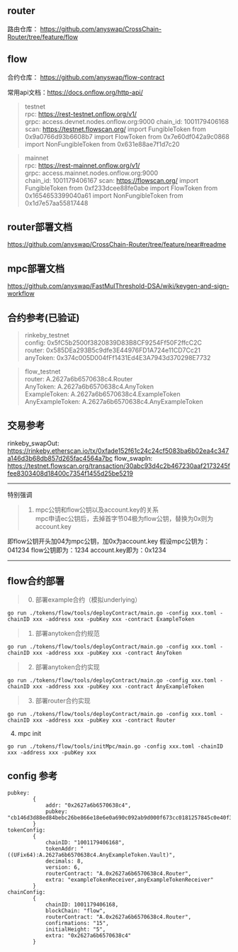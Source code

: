 ## router
路由仓库： https://github.com/anyswap/CrossChain-Router/tree/feature/flow

## flow
合约仓库： https://github.com/anyswap/flow-contract 

常用api文档：https://docs.onflow.org/http-api/

> testnet  
rpc:  https://rest-testnet.onflow.org/v1/  
grpc: access.devnet.nodes.onflow.org:9000
chain_id:  1001179406168
scan: https://testnet.flowscan.org/
import FungibleToken from 0x9a0766d93b6608b7
import FlowToken from 0x7e60df042a9c0868
import NonFungibleToken from 0x631e88ae7f1d7c20

> mainnet  
rpc:  https://rest-mainnet.onflow.org/v1/  
grpc: access.mainnet.nodes.onflow.org:9000  
chain_id:  1001179406167
scan: https://flowscan.org/
import FungibleToken from 0xf233dcee88fe0abe
import FlowToken from 0x1654653399040a61
import NonFungibleToken from 0x1d7e57aa55817448

## router部署文档 
https://github.com/anyswap/CrossChain-Router/tree/feature/near#readme
## mpc部署文档 
https://github.com/anyswap/FastMulThreshold-DSA/wiki/keygen-and-sign-workflow

## 合约参考(已验证)
> rinkeby_testnet  
config: 0x5fC5b2500f3820839D83B8CF9254Ff50F2ffcC2C  
router: 0x585DEa293B5c9dfe3E44976FD1A724e11CD7Cc21   
anyToken: 0x374c005D004fFf1431Ed4E3A7943d370298E7732 

> flow_testnet  
router: A.2627a6b6570638c4.Router  
AnyToken: A.2627a6b6570638c4.AnyToken  
ExampleToken: A.2627a6b6570638c4.ExampleToken  
AnyExampleToken: A.2627a6b6570638c4.AnyExampleToken  

## 交易参考
rinkeby_swapOut:  https://rinkeby.etherscan.io/tx/0xfade152f61c24c24cf5083ba6b02ea4c347a146d3b68db857d265fac4564a7bc
flow_swapIn:  https://testnet.flowscan.org/transaction/30abc93d4c2b467230aaf2173245ffee8303408d18400c7354f1455d25be5219
***
特别强调  
>1) mpc公钥和flow公钥以及account.key的关系  
mpc申请ec公钥后，去掉首字节04极为flow公钥，替换为0x则为account.key

即flow公钥开头加04为mpc公钥，加0x为account.key
假设mpc公钥为：041234
flow公钥即为：1234
account.key即为：0x1234
***

## flow合约部署
>0) 部署example合约（模拟underlying）
```shell
go run ./tokens/flow/tools/deployContract/main.go -config xxx.toml -chainID xxx -address xxx -pubKey xxx -contract ExampleToken
```
>1) 部署anytoken合约规范  
```shell
go run ./tokens/flow/tools/deployContract/main.go -config xxx.toml -chainID xxx -address xxx -pubKey xxx -contract AnyToken
```
>2) 部署anytoken合约实现
```shell
go run ./tokens/flow/tools/deployContract/main.go -config xxx.toml -chainID xxx -address xxx -pubKey xxx -contract AnyExampleToken
```
>3) 部署router合约实现
```shell
go run ./tokens/flow/tools/deployContract/main.go -config xxx.toml -chainID xxx -address xxx -pubKey xxx -contract Router
```
4) mpc init 
```shell
go run ./tokens/flow/tools/initMpc/main.go -config xxx.toml -chainID xxx -address xxx -pubKey xxx 
```

## config 参考
```shell
pubkey:
        {
            addr: "0x2627a6b6570638c4",
            pubkey: "cb146d3d88ed84bebc26be866e18e6e0a690c092ab9d000f673cc0181257845c0e40f343ef781128dfced5445cdb93177947cafc3228619983f16c074924772f"
        }
tokenConfig:
        {
            chainID: "1001179406168",
            tokenAddr: "((UFix64):A.2627a6b6570638c4.AnyExampleToken.Vault)",
            decimals: 8,
            version: 6,
            routerContract: "A.0x2627a6b6570638c4.Router",
            extra: "exampleTokenReceiver,anyExampleTokenReceiver"
        }
chainConfig:
        {
            chainID: 1001179406168,
            blockChain: "flow",
            routerContract: "A.0x2627a6b6570638c4.Router",
            confirmations: "15",
            initialHeight: "5",
            extra: "0x2627a6b6570638c4"
        }
```